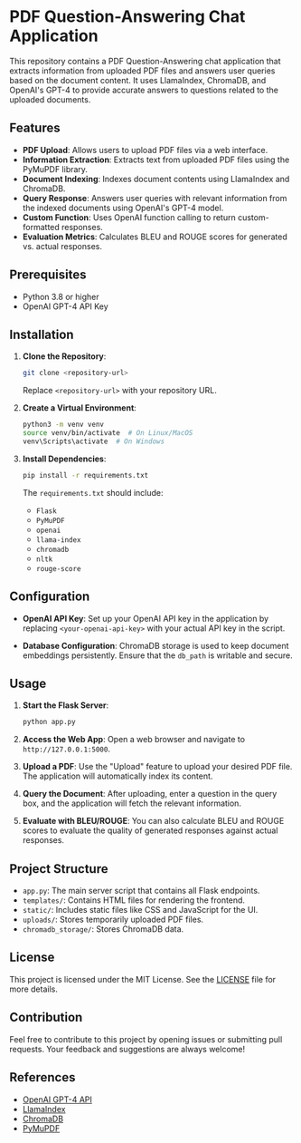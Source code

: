 # PDF Question-Answering Chat Application

This repository contains a PDF Question-Answering chat application that extracts information from uploaded PDF files and answers user queries based on the document content. It uses LlamaIndex, ChromaDB, and OpenAI's GPT-4 to provide accurate answers to questions related to the uploaded documents.

## Features

- **PDF Upload**: Allows users to upload PDF files via a web interface.
- **Information Extraction**: Extracts text from uploaded PDF files using the PyMuPDF library.
- **Document Indexing**: Indexes document contents using LlamaIndex and ChromaDB.
- **Query Response**: Answers user queries with relevant information from the indexed documents using OpenAI's GPT-4 model.
- **Custom Function**: Uses OpenAI function calling to return custom-formatted responses.
- **Evaluation Metrics**: Calculates BLEU and ROUGE scores for generated vs. actual responses.

## Prerequisites

- Python 3.8 or higher
- OpenAI GPT-4 API Key

## Installation

1. **Clone the Repository**:
    ```bash
    git clone <repository-url>
    ```
    Replace `<repository-url>` with your repository URL.

2. **Create a Virtual Environment**:
    ```bash
    python3 -m venv venv
    source venv/bin/activate  # On Linux/MacOS
    venv\Scripts\activate  # On Windows
    ```

3. **Install Dependencies**:
    ```bash
    pip install -r requirements.txt
    ```

    The `requirements.txt` should include:
    - `Flask`
    - `PyMuPDF`
    - `openai`
    - `llama-index`
    - `chromadb`
    - `nltk`
    - `rouge-score`

## Configuration

- **OpenAI API Key**:
  Set up your OpenAI API key in the application by replacing `<your-openai-api-key>` with your actual API key in the script.

- **Database Configuration**:
  ChromaDB storage is used to keep document embeddings persistently. Ensure that the `db_path` is writable and secure.

## Usage

1. **Start the Flask Server**:
    ```bash
    python app.py
    ```

2. **Access the Web App**:
   Open a web browser and navigate to `http://127.0.0.1:5000`.

3. **Upload a PDF**:
   Use the "Upload" feature to upload your desired PDF file. The application will automatically index its content.

4. **Query the Document**:
   After uploading, enter a question in the query box, and the application will fetch the relevant information.

5. **Evaluate with BLEU/ROUGE**:
   You can also calculate BLEU and ROUGE scores to evaluate the quality of generated responses against actual responses.

## Project Structure

- `app.py`: The main server script that contains all Flask endpoints.
- `templates/`: Contains HTML files for rendering the frontend.
- `static/`: Includes static files like CSS and JavaScript for the UI.
- `uploads/`: Stores temporarily uploaded PDF files.
- `chromadb_storage/`: Stores ChromaDB data.

## License

This project is licensed under the MIT License. See the [LICENSE](LICENSE) file for more details.

## Contribution

Feel free to contribute to this project by opening issues or submitting pull requests. Your feedback and suggestions are always welcome!

## References

- [OpenAI GPT-4 API](https://platform.openai.com/docs/models/gpt-4)
- [LlamaIndex](https://llamaindex.ai/)
- [ChromaDB](https://docs.trychroma.com/)
- [PyMuPDF](https://github.com/pymupdf/PyMuPDF)

